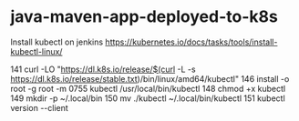 # java-maven-app-deployed-to-k8s

Install kubectl on jenkins https://kubernetes.io/docs/tasks/tools/install-kubectl-linux/ 

  141  curl -LO "https://dl.k8s.io/release/$(curl -L -s https://dl.k8s.io/release/stable.txt)/bin/linux/amd64/kubectl"
  146  install -o root -g root -m 0755 kubectl /usr/local/bin/kubectl
  148  chmod +x kubectl
  149  mkdir -p ~/.local/bin
  150  mv ./kubectl ~/.local/bin/kubectl
  151  kubectl version --client
